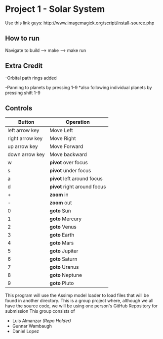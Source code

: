 Project 1 - Solar System
========================
Use this link guys:
http://www.imagemagick.org/script/install-source.php

How to run
----------
Navigate to build
--> make 
--> make run 

Extra Credit
------------
-Orbital path rings added

-Panning to planets by pressing 1-9
	*also following individual planets by pressing shift 1-9 

Controls
--------

| Button | Operation |
| ------ | ---------|
| left arrow key | Move Left |
| right arrow key | Move Right |
| up arrow key | Move Forward |
| down arrow key | Move backward |
| w | **pivot** over focus |
| s | **pivot** under focus |
| a | **pivot** left around focus |
| d | **pivot** right around focus |
| + | **zoom** in |
| - | **zoom** out |
| 0 | **goto** Sun |
| 1 | **goto** Mercury |
| 2 | **goto** Venus |
| 3 | **goto** Earth |
| 4 | **goto** Mars |
| 5 | **goto** Jupiter |
| 6 | **goto** Saturn |
| 7 | **goto** Uranus |
| 8 | **goto** Neptune |
| 9 | **goto** Pluto |

This program will use the Assimp model loader to load files that will be found in another directory.
This is a group project where, although we all have the source code, we will be using one person's GitHub Repository for submission
This group consists of
 * Luis Almanzar *(Repo Holder)*
 * Gunnar Wambaugh
 * Daniel Lopez
